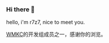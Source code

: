 ### Hi there 👋

hello, i'm r7z7, nice to meet you.

[WMKC](https://github.com/sngrotesque/WMKC)的开发组成员之一，感谢你的浏览。
